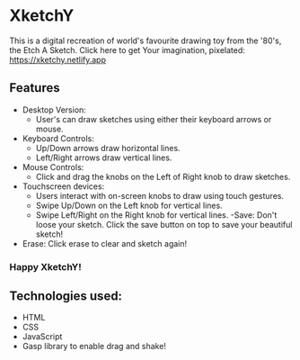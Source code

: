 # XketchY
This is a digital recreation of world's favourite drawing toy from the '80's, the Etch A Sketch.
Click here to get Your imagination, pixelated: https://xketchy.netlify.app

## Features
- Desktop Version:
    -  User's can draw sketches using either  their keyboard arrows or mouse.
- Keyboard Controls:
    - Up/Down arrows draw horizontal lines.
    - Left/Right arrows draw vertical lines.
- Mouse Controls:
    - Click and drag the knobs on the Left of Right knob to draw sketches.
- Touchscreen devices:
    - Users interact with on-screen knobs to draw using touch gestures.
    - Swipe Up/Down on the Left knob for vertical lines.
    - Swipe Left/Right on the Right knob for vertical lines.
-Save: Don't loose your sketch. Click the save button on top to save your beautiful sketch!
- Erase: Click erase to clear and sketch again!

### Happy XketchY!

## Technologies used:
- HTML
- CSS
- JavaScript
- Gasp library to enable drag and shake!

